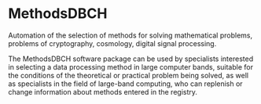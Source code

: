 # MethodsDBCH
Automation of the selection of methods for solving mathematical problems, problems of cryptography, cosmology, digital signal processing.

The MethodsDBCH software package can be used by specialists interested in selecting a data processing method in large computer bands, suitable for the conditions of the theoretical or practical problem being solved, as well as specialists in the field of large-band computing, who can replenish or change information about methods entered in the registry.

